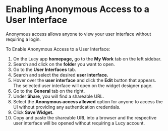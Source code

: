 # Enabling Anonymous Access to a User Interface

Anonymous access allows anyone to view your user interface without requiring a login.

To Enable Anonymous Access to a User Interface:

1. On the Lucy app **homepage,** go to the **My Work** tab on the left sidebar.
2. Search and click on the **folder** you want to open.
3. Go to the **User Interfaces** tab.
4. Search and select the desired **user interface.**
5. Hover over the **user interface** and click the **Edit** button that appears. The selected user interface will open on the widget designer page.
6. Go to the **General** tab on the right.
7. Under **Share**, you will find a shareable URL.
8. Select the **Anonymous access allowed** option for anyone to access the UI without providing any authentication credentials.
9. Click **Save Widget.**
10. Copy and paste the shareable URL into a browser and the respective user interface will be opened without requiring a Lucy account.

